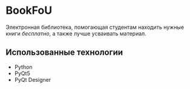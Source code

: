 # BookFoU
Электронная библиотека, помогающая студентам находить нужные книги _бесплатно_, а также лучше усваивать материал.

## Использованные технологии
* Python
* PyQt5
* PyQt Designer